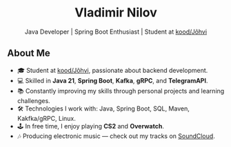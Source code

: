 <!-- ![VladimirNilov28's GitHub stats](https://github-readme-stats.vercel.app/api?username=VladimirNilov28&count_private=true&show_icons=true&include_all_commits=true&hide_border=true&theme=radical&bg_color=00000000) -->
<h1 align="center">Vladimir Nilov</h1>
<p align="center">
  Java Developer | Spring Boot Enthusiast | Student at <a href="https://kood.tech/" target="_blank">kood/Jõhvi</a>
</p>

## About Me

- 🎓 Student at [kood/Jõhvi](https://kood.tech/), passionate about backend development.
- 💻 Skilled in **Java 21**, **Spring Boot**, **Kafka**, **gRPC**, and **TelegramAPI**.
- 📚 Constantly improving my skills through personal projects and learning challenges.
- 🛠️ Technologies I work with: Java, Spring Boot, SQL, Maven, Kakfka/gRPC, Linux.
- 🕹️ In free time, I enjoy playing **CS2** and **Overwatch**.
- 🎶 Producing electronic music — check out my tracks on [SoundCloud](https://soundcloud.com/dj_mirlov/popular-tracks).


